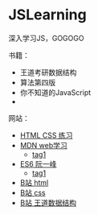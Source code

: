 # JSLearning
深入学习JS，GOGOGO


书籍：
- 王道考研数据结构
- 算法第四版
- 你不知道的JavaScript
- 

网站：  
- [HTML CSS 练习](https://codepen.io/)  
- [MDN web学习](https://developer.mozilla.org/zh-CN/docs/learn)  
  - [tag1](https://developer.mozilla.org/zh-CN/docs/Learn/HTML/Introduction_to_HTML/%E6%96%87%E4%BB%B6%E5%92%8C%E7%BD%91%E7%AB%99%E7%BB%93%E6%9E%84)
- [ES6 阮一峰](https://es6.ruanyifeng.com/)  
  - [tag1](https://es6.ruanyifeng.com/#docs/proxy)
- [B站 html](https://www.bilibili.com/video/BV1vs411M7aT)  
- [B站 css](https://www.bilibili.com/video/BV1bW411R7hg/?spm_id_from=333.788.videocard.0)
- [B站 王道数据结构](https://www.bilibili.com/video/BV1b7411N798?t=10&p=11)